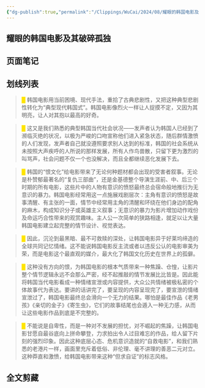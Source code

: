 ```yaml
---
{"dg-publish":true,"permalink":"/Clippings/WuCai/2024/08/耀眼的韩国电影及其破碎孤独-20240813/"}
---
```



## 耀眼的韩国电影及其破碎孤独 

## 页面笔记


## 划线列表
> <font color="#FFE500">█  </font>韩国电影用当前困境、现代手法，重拾了古典悲剧性，又把这种典型悲剧性转化为“典型现代韩国式”。韩国电影像烈火一样让人捉摸不定，又因为其明亮，让人对其抱以最高的好奇。

> <font color="#FFE500">█  </font>这又是我们熟悉的典型韩国当代社会状况——发声者认为韩国人已经到了濒临灭绝的状况，以极为严峻的口吻宣称他们进入紧急状态，随后群情激愤的人们发现，发声者自己就没遵照要求别人达到的标准，韩国的社会系统从未按照大声疾呼的人所说的那样发展，所有人作鸟兽散，只留下更为激烈的叫骂声，社会问题不仅一个也没解决，而且全都继续恶化发展下去。

> <font color="#FFE500">█  </font>韩国的“恨文化”给电影带来了无论何种题材都会出现的受害者叙事。无论是朴赞郁最著名的“复仇三部曲”，还是金基德整个导演生涯前、中、后三个时期的所有电影，这些片中的人物有意识的愤怒最终总会宿命般地推衍为无意识的暴力。韩国电影经常用这一点施展戏剧层次：主角有意识的愤怒是故事清醒、有主张的一面，情节中经常用主角的清醒和环绕在他们身边的配角的麻木，构成知识分子或英雄主义叙事；无意识的暴力为影片增加动作戏份及命运巧合性带来的观赏趣味。主人公一次简单的狭路相逢，就足以让大量韩国电影建立起完整的情节设计、视觉表达。

> <font color="#FFE500">█  </font>因此，沉沦到最黑暗、最不可救赎的深处，让韩国电影异于好莱坞缔造的全球共同记忆情绪。这不能说韩国电影反主流或者以违反公认的电影审美为荣，而是电影这个最直观的媒介，最大化了韩国文化历史在世界上的孤僻。

> <font color="#FFE500">█  </font>这种没有方向的恨，为韩国电影的根本气质带来一种焦躁、仓惶，让影片整个情节逻辑永远不会那么严密，经不起推敲的情节发展比比皆是。因此能将韩国当代电影看成一种情绪宣泄或内容提供，大众公共情绪被极私密的个体故事代为表达。要讲的话讲完了，要呈现的内容呈现完了，要宣泄的情绪宣泄过了，韩国电影最终总会滑向一个无力的结果。哪怕是最佳作品《老男孩》《亲切的金子》《寄生虫》，它们的故事结尾也会遁入一种无力感，从而让这些电影作品到底是不完整的。

> <font color="#FFE500">█  </font>不能说是自卑性，而是一种对不发展的担忧，对不崛起的焦躁，让韩国电影甘愿自最谷底向上拼命攀登，力求拍出令人过目难忘的作品，给人留下片刻的强烈印象。因此这种底层心态、危机意识造就的“自救电影”，和我们熟悉的老港片一样，画面里充斥着低俗、非伦理、毫不讲理的善恶二元对立。这种莽直和激愤，给韩国电影带来这种“但求自证”的标志风格。


## 全文剪藏

